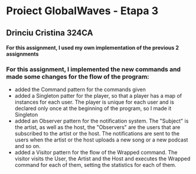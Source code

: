 # Proiect GlobalWaves  - Etapa 3

## Drinciu Cristina 324CA

#### For this assignment, I used my own implementation of the previous 2 assignments

### For this assignment, I implemented the new commands and made some changes for the flow of the program:
- added the Command pattern for the commands given
- added a Singleton patter for the player, so that a player has a map of instances for each user. The player is unique for each user and is declared only once at the beginning of the program, so I made it Singleton
- added an Observer pattern for the notification system. The "Subject" is the artist, as well as the host, the "Observers" are the users that are subscribed to the artist or the host. The notifications are sent to the users when the artist or the host uploads a new song or a new podcast and so on.
- added a Visitor pattern for the flow of the Wrapped command. The visitor visits the User, the Artist and the Host and executes the Wrapped command for each of them, setting the statistics for each of them.
